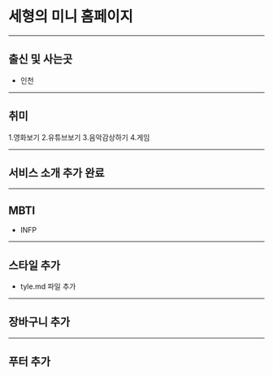 # 세형의 미니 홈페이지
---
## 출신 및 사는곳
- 인천

---
## 취미
1.영화보기
2.유튜브보기
3.음악감상하기
4.게임

---
## 서비스 소개 추가 완료

---
## MBTI
- INFP

---
## 스타일 추가
- tyle.md 파일 추가

---
## 장바구니 추가

---
## 푸터 추가